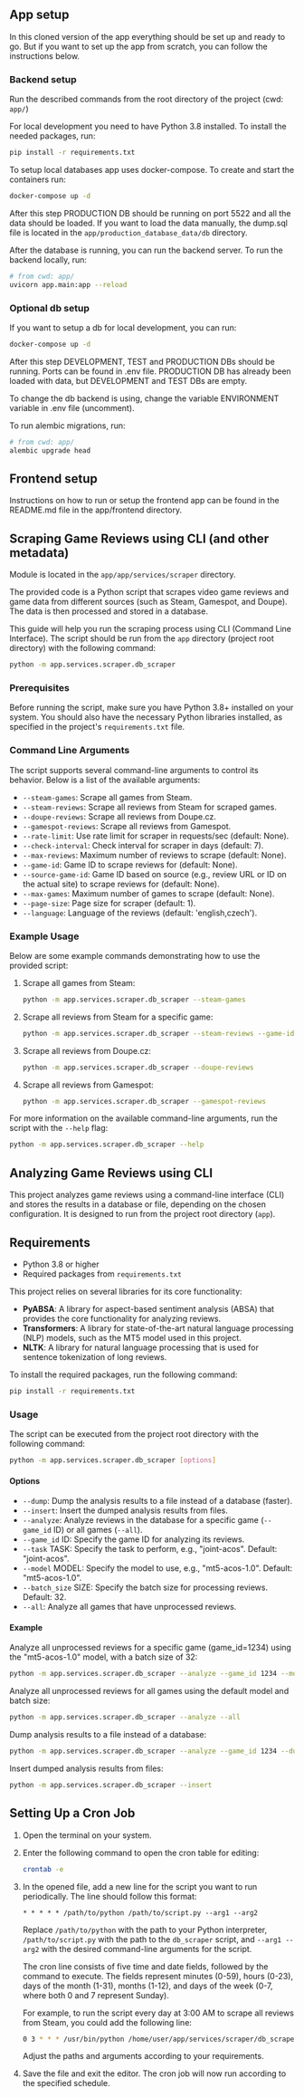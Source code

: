 ## App setup
In this cloned version of the app everything should be set up and ready to go.
But if you want to set up the app from scratch, you can follow the instructions below.

### Backend setup
Run the described commands from the root directory of the project (cwd: `app/`)

For local development you need to have Python 3.8 installed.
To install the needed packages, run:
```bash
pip install -r requirements.txt
```


To setup local databases app uses docker-compose. To create and start the containers run:
```bash
docker-compose up -d
```
After this step PRODUCTION DB should be running on port 5522 and all the data should be loaded.
If you want to load the data manually, the dump.sql file is located in the `app/production_database_data/db` directory.

After the database is running, you can run the backend server.
To run the backend locally, run:
```bash
# from cwd: app/
uvicorn app.main:app --reload
```

### Optional db setup
If you want to setup a db for local development, you can run:
```bash
docker-compose up -d
```
After this step DEVELOPMENT, TEST and PRODUCTION DBs should be running. Ports can be found in .env file.
PRODUCTION DB has already been loaded with data, but DEVELOPMENT and TEST DBs are empty.

To change the db backend is using, change the variable ENVIRONMENT variable in .env file (uncomment).

To run alembic migrations, run:
```bash
# from cwd: app/
alembic upgrade head
```

## Frontend setup 
Instructions on how to run or setup the frontend app can be found in the README.md file in the app/frontend directory.


## Scraping Game Reviews using CLI (and other metadata)
Module is located in the `app/app/services/scraper` directory.

The provided code is a Python script that scrapes video game reviews and game data from different sources (such as Steam, Gamespot, and Doupe). The data is then processed and stored in a database.

This guide will help you run the scraping process using CLI (Command Line Interface). The script should be run from the `app` directory (project root directory) with the following command:
```bash
python -m app.services.scraper.db_scraper
```

### Prerequisites

Before running the script, make sure you have Python 3.8+ installed on your system.
You should also have the necessary Python libraries installed, as specified in the project's `requirements.txt` file.



### Command Line Arguments

The script supports several command-line arguments to control its behavior. Below is a list of the available arguments:

- `--steam-games`: Scrape all games from Steam.
- `--steam-reviews`: Scrape all reviews from Steam for scraped games.
- `--doupe-reviews`: Scrape all reviews from Doupe.cz.
- `--gamespot-reviews`: Scrape all reviews from Gamespot.
- `--rate-limit`: Use rate limit for scraper in requests/sec (default: None).
- `--check-interval`: Check interval for scraper in days (default: 7).
- `--max-reviews`: Maximum number of reviews to scrape (default: None).
- `--game-id`: Game ID to scrape reviews for (default: None).
- `--source-game-id`: Game ID based on source (e.g., review URL or ID on the actual site) to scrape reviews for (default: None).
- `--max-games`: Maximum number of games to scrape (default: None).
- `--page-size`: Page size for scraper (default: 1).
- `--language`: Language of the reviews (default: 'english,czech').

### Example Usage

Below are some example commands demonstrating how to use the provided script:

1. Scrape all games from Steam:
   ```bash
   python -m app.services.scraper.db_scraper --steam-games
   ```

2. Scrape all reviews from Steam for a specific game:
   ```bash
   python -m app.services.scraper.db_scraper --steam-reviews --game-id 12345
   ```

3. Scrape all reviews from Doupe.cz:
   ```bash
   python -m app.services.scraper.db_scraper --doupe-reviews
   ```

4. Scrape all reviews from Gamespot:
   ```bash
   python -m app.services.scraper.db_scraper --gamespot-reviews
   ```

For more information on the available command-line arguments, run the script with the `--help` flag:

```bash
python -m app.services.scraper.db_scraper --help
```

## Analyzing Game Reviews using CLI

This project analyzes game reviews using a command-line interface (CLI) and stores the results in a database or file, depending on the chosen configuration. It is designed to run from the project root directory (`app`).

## Requirements

- Python 3.8 or higher
- Required packages from `requirements.txt`

This project relies on several libraries for its core functionality:

- **PyABSA**: A library for aspect-based sentiment analysis (ABSA) that provides the core functionality for analyzing reviews.
- **Transformers**: A library for state-of-the-art natural language processing (NLP) models, such as the MT5 model used in this project.
- **NLTK**: A library for natural language processing that is used for sentence tokenization of long reviews.

To install the required packages, run the following command:

```bash
pip install -r requirements.txt
```


### Usage

The script can be executed from the project root directory with the following command:

```bash
python -m app.services.scraper.db_scraper [options]
```

#### Options

- `--dump`: Dump the analysis results to a file instead of a database (faster).
- `--insert`: Insert the dumped analysis results from files.
- `--analyze`: Analyze reviews in the database for a specific game (`--game_id` ID) or all games (`--all`).
- `--game_id` ID: Specify the game ID for analyzing its reviews.
- `--task` TASK: Specify the task to perform, e.g., "joint-acos". Default: "joint-acos".
- `--model` MODEL: Specify the model to use, e.g., "mt5-acos-1.0". Default: "mt5-acos-1.0".
- `--batch_size` SIZE: Specify the batch size for processing reviews. Default: 32.
- `--all`: Analyze all games that have unprocessed reviews.

#### Example

Analyze all unprocessed reviews for a specific game (game_id=1234) using the "mt5-acos-1.0" model, with a batch size of 32:

```bash
python -m app.services.scraper.db_scraper --analyze --game_id 1234 --model mt5-acos-1.0 --batch_size 32
```

Analyze all unprocessed reviews for all games using the default model and batch size:

```bash
python -m app.services.scraper.db_scraper --analyze --all
```

Dump analysis results to a file instead of a database:

```bash
python -m app.services.scraper.db_scraper --analyze --game_id 1234 --dump
```

Insert dumped analysis results from files:

```bash
python -m app.services.scraper.db_scraper --insert
```

## Setting Up a Cron Job

1. Open the terminal on your system.
2. Enter the following command to open the cron table for editing:
   
   ```bash
   crontab -e
   ```
3. In the opened file, add a new line for the script you want to run periodically. The line should follow this format:

   ```
   * * * * * /path/to/python /path/to/script.py --arg1 --arg2
   ```

   Replace `/path/to/python` with the path to your Python interpreter, `/path/to/script.py` with the path to the `db_scraper` script, and `--arg1 --arg2` with the desired command-line arguments for the script.

   The cron line consists of five time and date fields, followed by the command to execute. The fields represent minutes (0-59), hours (0-23), days of the month (1-31), months (1-12), and days of the week (0-7, where both 0 and 7 represent Sunday).

   For example, to run the script every day at 3:00 AM to scrape all reviews from Steam, you could add the following line:

   ```bash
   0 3 * * * /usr/bin/python /home/user/app/services/scraper/db_scraper.py --steam-reviews
   ```

   Adjust the paths and arguments according to your requirements.

4. Save the file and exit the editor. The cron job will now run according to the specified schedule.
